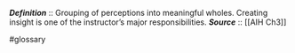 ***Definition***    :: Grouping of perceptions into meaningful wholes. Creating insight is one of the instructor’s major responsibilities.
***Source***         :: [[AIH Ch3]]

#glossary